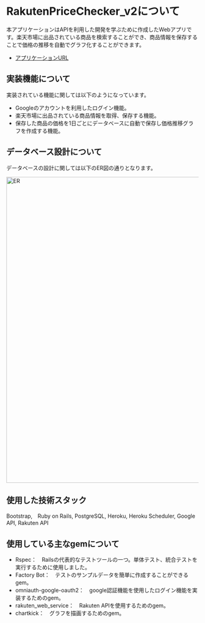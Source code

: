 # RakutenPriceChecker_v2について
本アプリケーションはAPIを利用した開発を学ぶために作成したWebアプリです。楽天市場に出品されている商品を検索することができ、商品情報を保存することで価格の推移を自動でグラフ化することができます。

- [アプリケーションURL](https://rakutenpricechecker.herokuapp.com/)

## 実装機能について
実装されている機能に関しては以下のようになっています。
- Googleのアカウントを利用したログイン機能。
- 楽天市場に出品されている商品情報を取得、保存する機能。
- 保存した商品の価格を1日ごとにデータベースに自動で保存し価格推移グラフを作成する機能。

## データベース設計について
データベースの設計に関しては以下のER図の通りとなります。

<img width="800" alt="ER" src="./public/ER.png">

## 使用した技術スタック
Bootstrap,　Ruby on Rails, PostgreSQL, Heroku, Heroku Scheduler, Google API, Rakuten API

## 使用している主なgemについて
- Rspec：　Railsの代表的なテストツールの一つ。単体テスト、統合テストを実行するために使用しました。
- Factory Bot：　テストのサンプルデータを簡単に作成することができるgem。
- omniauth-google-oauth2：　google認証機能を使用したログイン機能を実装するためのgem。
- rakuten_web_service：　Rakuten APIを使用するためのgem。
- chartkick：　グラフを描画するためのgem。